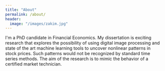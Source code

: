 ```yaml
---
title: "About"
permalink: /about/
header:
  image: "/images/zakim.jpg"
---
```


I'm a PhD candidate in Financial Economics. My dissertation is exciting research that explores the possibility of using digital image processing and state of the art machine learning tools to uncover nonlinear patterns in stock prices. Such patterns would not be recognized by standard time series methods. The aim of the research is to mimic the behavior of a certified market technician.  
